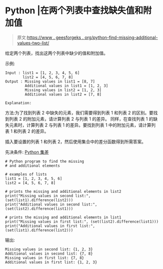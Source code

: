 # Python |在两个列表中查找缺失值和附加值

> 原文:[https://www . geesforgeks . org/python-find-missing-additional-values-two-list/](https://www.geeksforgeeks.org/python-find-missing-additional-values-two-lists/)

给定两个列表，找出这两个列表中缺少的值和附加值。

示例:

```
Input : list1 = [1, 2, 3, 4, 5, 6] 
        list2 = [4, 5, 6, 7, 8] 
Output : Missing values in list1 = [8, 7] 
         Additional values in list1 = [1, 2, 3] 
         Missing values in list2 = [1, 2, 3] 
         Additional values in list2 = [7, 8] 

Explanation: 

```

方法:为了找到列表 2 中缺失的元素，我们需要得到列表 1 和列表 2 的区别。要找到列表 2 的附加元素，请计算列表 2 与列表 1 的差异。
同样，在查找列表 1 的缺失元素时，计算列表 2 与列表 1 的差异。要找到列表 1 中的附加元素，请计算列表 1 和列表 2 的差异。

插入要设置的列表 1 和列表 2，然后使用集合中的差分函数得到所需答案。

先决条件: [Python 集差](https://www.geeksforgeeks.org/python-set-difference/)

```
# Python program to find the missing 
# and additional elements 

# examples of lists
list1 = [1, 2, 3, 4, 5, 6]
list2 = [4, 5, 6, 7, 8]

# prints the missing and additional elements in list2 
print("Missing values in second list:", (set(list1).difference(list2)))
print("Additional values in second list:", (set(list2).difference(list1)))

# prints the missing and additional elements in list1
print("Missing values in first list:", (set(list2).difference(list1)))
print("Additional values in first list:", (set(list1).difference(list2)))
```

输出:

```
Missing values in second list: {1, 2, 3}
Additional values in second list: {7, 8}
Missing values in first list: {7, 8}
Additional values in first list: {1, 2, 3}

```